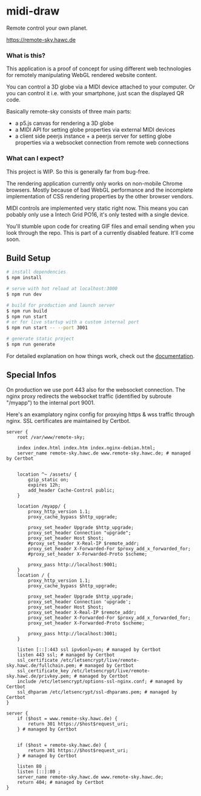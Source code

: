 # midi-draw

Remote control your own planet.

https://remote-sky.hawc.de

### What is this?

This application is a proof of concept for using different web technologies for remotely manipulating WebGL rendered website content. 

You can control a 3D globe via a MIDI device attached to your computer. Or you can control it i.e. with your smartphone, just scan the displayed QR code.

Basically remote-sky consists of three main parts:
- a p5.js canvas for rendering a 3D globe
- a MIDI API for setting globe properties via external MIDI devices
- a client side peerjs instance + a peerjs server for setting globe properties via a websocket connection from remote web connections

### What can I expect?

This project is WIP. So this is generally far from bug-free.

The rendering application currently only works on non-mobile Chrome browsers. Mostly because of bad WebGL performance and the incomplete implementation of CSS rendering properties by the other browser vendors.

MIDI controls are implemented very static right now. This means you can pobably only use a Intech Grid PO16, it's only tested with a single device.

You'll stumble upon code for creating GIF files and email sending when you look through the repo. This is part of a currently disabled feature. It'll come soon.

## Build Setup

```bash
# install dependencies
$ npm install

# serve with hot reload at localhost:3000
$ npm run dev

# build for production and launch server
$ npm run build
$ npm run start
# or for live startup with a custom internal port
$ npm run start -- --port 3001

# generate static project
$ npm run generate
```

For detailed explanation on how things work, check out the [documentation](https://nuxtjs.org).

## Special Infos

On production we use port 443 also for the websocket connection. The nginx proxy redirects the websocket traffic (identified by subroute "/myapp") to the internal port 9001.

Here's an examplatory nginx config for proxying https & wss traffic through nginx. SSL certificates are maintained by Certbot.
```
server {
    root /var/www/remote-sky;

    index index.html index.htm index.nginx-debian.html;
    server_name remote-sky.hawc.de www.remote-sky.hawc.de; # managed by Certbot


    location ^~ /assets/ {
        gzip_static on;
        expires 12h;
        add_header Cache-Control public;
    }

    location /myapp/ {
        proxy_http_version 1.1;
        proxy_cache_bypass $http_upgrade;

        proxy_set_header Upgrade $http_upgrade;
        proxy_set_header Connection "upgrade";
        proxy_set_header Host $host;
        #proxy_set_header X-Real-IP $remote_addr;
        proxy_set_header X-Forwarded-For $proxy_add_x_forwarded_for;
        #proxy_set_header X-Forwarded-Proto $scheme;

        proxy_pass http://localhost:9001;
    }
    location / {
        proxy_http_version 1.1;
        proxy_cache_bypass $http_upgrade;

        proxy_set_header Upgrade $http_upgrade;
        proxy_set_header Connection 'upgrade';
        proxy_set_header Host $host;
        proxy_set_header X-Real-IP $remote_addr;
        proxy_set_header X-Forwarded-For $proxy_add_x_forwarded_for;
        proxy_set_header X-Forwarded-Proto $scheme;

        proxy_pass http://localhost:3001;
    }

    listen [::]:443 ssl ipv6only=on; # managed by Certbot
    listen 443 ssl; # managed by Certbot
    ssl_certificate /etc/letsencrypt/live/remote-sky.hawc.de/fullchain.pem; # managed by Certbot
    ssl_certificate_key /etc/letsencrypt/live/remote-sky.hawc.de/privkey.pem; # managed by Certbot
    include /etc/letsencrypt/options-ssl-nginx.conf; # managed by Certbot
    ssl_dhparam /etc/letsencrypt/ssl-dhparams.pem; # managed by Certbot
}

server {
    if ($host = www.remote-sky.hawc.de) {
        return 301 https://$host$request_uri;
    } # managed by Certbot


    if ($host = remote-sky.hawc.de) {
        return 301 https://$host$request_uri;
    } # managed by Certbot

    listen 80 ;
    listen [::]:80 ;
    server_name remote-sky.hawc.de www.remote-sky.hawc.de;
    return 404; # managed by Certbot
}
```